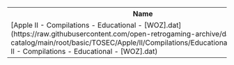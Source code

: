 <table>
<tr><th>Name</th><th>Size</th></tr>
<tr><td>[Apple II - Compilations - Educational - [WOZ].dat](https://raw.githubusercontent.com/open-retrogaming-archive/dat-catalog/main/root/basic/TOSEC/Apple/II/Compilations/Educational/[WOZ]/Apple II - Compilations - Educational - [WOZ].dat)</td><td>2192</td></tr>
</table>
